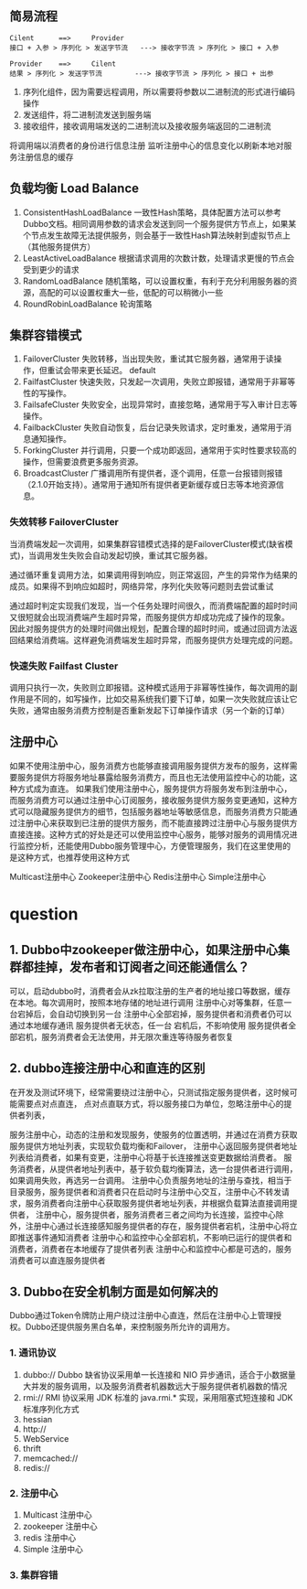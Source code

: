 ## 简易流程

	Cilent		==> 	Provider
	接口 + 入参 > 序列化 > 发送字节流	---> 接收字节流 > 序列化 > 接口 + 入参

	Provider	==> 	Cilent
	结果 > 序列化 > 发送字节流		---> 接收字节流 > 序列化 > 接口 + 出参

1.	序列化组件，因为需要远程调用，所以需要将参数以二进制流的形式进行编码操作
2.	发送组件，将二进制流发送到服务端
3.	接收组件，接收调用端发送的二进制流以及接收服务端返回的二进制流

将调用端以消费者的身份进行信息注册
监听注册中心的信息变化以刷新本地对服务注册信息的缓存

## 负载均衡 Load Balance

1.	ConsistentHashLoadBalance	一致性Hash策略，具体配置方法可以参考Dubbo文档。相同调用参数的请求会发送到同一个服务提供方节点上，如果某个节点发生故障无法提供服务，则会基于一致性Hash算法映射到虚拟节点上（其他服务提供方）
2.	LeastActiveLoadBalance		根据请求调用的次数计数，处理请求更慢的节点会受到更少的请求
3.	RandomLoadBalance			随机策略，可以设置权重，有利于充分利用服务器的资源，高配的可以设置权重大一些，低配的可以稍微小一些
4.	RoundRobinLoadBalance		轮询策略


## 集群容错模式

1.	FailoverCluster		失败转移，当出现失败，重试其它服务器，通常用于读操作，但重试会带来更长延迟。 default
2.	FailfastCluster 	快速失败，只发起一次调用，失败立即报错，通常用于非幂等性的写操作。
3.	FailsafeCluster		失败安全，出现异常时，直接忽略，通常用于写入审计日志等操作。 
4.	FailbackCluster 	失败自动恢复，后台记录失败请求，定时重发，通常用于消息通知操作。
5.	ForkingCluster		并行调用，只要一个成功即返回，通常用于实时性要求较高的操作，但需要浪费更多服务资源。
6.	BroadcastCluster	广播调用所有提供者，逐个调用，任意一台报错则报错（2.1.0开始支持）。通常用于通知所有提供者更新缓存或日志等本地资源信息。


### 失效转移 FailoverCluster 
当消费端发起一次调用，如果集群容错模式选择的是FailoverCluster模式(缺省模式)，当调用发生失败会自动发起切换，重试其它服务器。


通过循环重复调用方法，如果调用得到响应，则正常返回，产生的异常作为结果的成员。如果得不到响应如超时，网络异常，序列化失败等问题则去尝试重试

通过超时判定实现我们发现，当一个任务处理时间很久，而消费端配置的超时时间又很短就会出现消费端产生超时异常，而服务提供方却成功完成了操作的现象。
因此对服务提供方的处理时间做出规划，配置合理的超时时间，或通过回调方法返回结果给消费端。这样避免消费端发生超时异常，而服务提供方处理完成的问题。

### 快速失败 Failfast Cluster
调用只执行一次，失败则立即报错。这种模式适用于非幂等性操作，每次调用的副作用是不同的，如写操作，比如交易系统我们要下订单，如果一次失败就应该让它失败，通常由服务消费方控制是否重新发起下订单操作请求（另一个新的订单）



## 注册中心
如果不使用注册中心，服务消费方也能够直接调用服务提供方发布的服务，这样需要服务提供方将服务地址暴露给服务消费方，而且也无法使用监控中心的功能，这种方式成为直连。
如果我们使用注册中心，服务提供方将服务发布到注册中心，而服务消费方可以通过注册中心订阅服务，接收服务提供方服务变更通知，这种方式可以隐藏服务提供方的细节，包括服务器地址等敏感信息，而服务消费方只能通过注册中心来获取到已注册的提供方服务，而不能直接跨过注册中心与服务提供方直接连接。这种方式的好处是还可以使用监控中心服务，能够对服务的调用情况进行监控分析，还能使用Dubbo服务管理中心，方便管理服务，我们在这里使用的是这种方式，也推荐使用这种方式

Multicast注册中心
Zookeeper注册中心
Redis注册中心
Simple注册中心


# question

## 1. Dubbo中zookeeper做注册中心，如果注册中心集群都挂掉，发布者和订阅者之间还能通信么？ 

可以，启动dubbo时，消费者会从zk拉取注册的生产者的地址接口等数据，缓存在本地。每次调用时，按照本地存储的地址进行调用
注册中心对等集群，任意一台宕掉后，会自动切换到另一台 
注册中心全部宕掉，服务提供者和消费者仍可以通过本地缓存通讯 
服务提供者无状态，任一台 宕机后，不影响使用 
服务提供者全部宕机，服务消费者会无法使用，并无限次重连等待服务者恢复 

## 2. dubbo连接注册中心和直连的区别 

在开发及测试环境下，经常需要绕过注册中心，只测试指定服务提供者，这时候可能需要点对点直连， 
点对点直联方式，将以服务接口为单位，忽略注册中心的提供者列表，

服务注册中心，动态的注册和发现服务，使服务的位置透明，并通过在消费方获取服务提供方地址列表，实现软负载均衡和Failover， 注册中心返回服务提供者地址列表给消费者，如果有变更，注册中心将基于长连接推送变更数据给消费者。 
服务消费者，从提供者地址列表中，基于软负载均衡算法，选一台提供者进行调用，如果调用失败，再选另一台调用。
注册中心负责服务地址的注册与查找，相当于目录服务，服务提供者和消费者只在启动时与注册中心交互，注册中心不转发请求，服务消费者向注册中心获取服务提供者地址列表，并根据负载算法直接调用提供者，
注册中心，服务提供者，服务消费者三者之间均为长连接，监控中心除外，注册中心通过长连接感知服务提供者的存在，服务提供者宕机，注册中心将立即推送事件通知消费者 
注册中心和监控中心全部宕机，不影响已运行的提供者和消费者，消费者在本地缓存了提供者列表 
注册中心和监控中心都是可选的，服务消费者可以直连服务提供者

## 3. Dubbo在安全机制方面是如何解决的 

Dubbo通过Token令牌防止用户绕过注册中心直连，然后在注册中心上管理授权。Dubbo还提供服务黑白名单，来控制服务所允许的调用方。

### 1. 通讯协议
1.  dubbo://    Dubbo 缺省协议采用单一长连接和 NIO 异步通讯，适合于小数据量大并发的服务调用，以及服务消费者机器数远大于服务提供者机器数的情况
2.  rmi://      RMI 协议采用 JDK 标准的 java.rmi.* 实现，采用阻塞式短连接和 JDK 标准序列化方式
3.  hessian
4.  http://
5.  WebService
6.  thrift
7.  memcached://
8.  redis://

### 2. 注册中心
1.  Multicast 注册中心
2.  zookeeper 注册中心
3.  redis 注册中心
4.  Simple 注册中心

### 3. 集群容错

